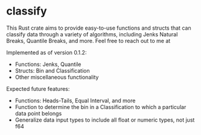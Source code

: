 # classify
This Rust crate aims to provide easy-to-use functions and structs that can classify data through a variety of algorithms, including Jenks Natural Breaks, Quantile Breaks, and more. Feel free to reach out to me at 

Implemented as of version 0.1.2:
 * Functions: Jenks, Quantile
 * Structs: Bin and Classification
 * Other miscellaneous functionality

Expected future features:
 * Functions: Heads-Tails, Equal Interval, and more
 * Function to determine the bin in a Classification to which a particular data point belongs
 * Generalize data input types to include all float or numeric types, not just f64
